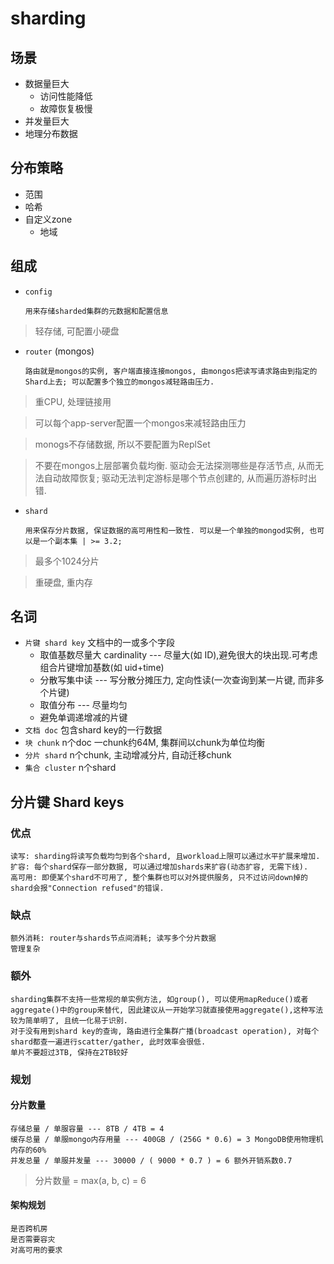 # sharding

## 场景

- 数据量巨大
  - 访问性能降低
  - 故障恢复极慢
- 并发量巨大
- 地理分布数据

## 分布策略

- 范围
- 哈希
- 自定义zone
  - 地域

## 组成

- `config`  

      用来存储sharded集群的元数据和配置信息

> 轻存储, 可配置小硬盘
  
- `router` (mongos)  

      路由就是mongos的实例, 客户端直接连接mongos, 由mongos把读写请求路由到指定的Shard上去; 可以配置多个独立的mongos减轻路由压力.

> 重CPU, 处理链接用

> 可以每个app-server配置一个mongos来减轻路由压力

> monogs不存储数据, 所以不要配置为ReplSet

> 不要在mongos上层部署负载均衡. 驱动会无法探测哪些是存活节点, 从而无法自动故障恢复; 驱动无法判定游标是哪个节点创建的, 从而遍历游标时出错.


- `shard`  

      用来保存分片数据, 保证数据的高可用性和一致性. 可以是一个单独的mongod实例, 也可以是一个副本集 | >= 3.2; 

> 最多个1024分片

> 重硬盘, 重内存

## 名词

- `片键 shard key` 文档中的一或多个字段
  - 取值基数尽量大 cardinality --- 尽量大(如 ID),避免很大的块出现.可考虑组合片键增加基数(如 uid+time)
  - 分散写集中读 --- 写分散分摊压力, 定向性读(一次查询到某一片键, 而非多个片键)
  - 取值分布 --- 尽量均匀
  - 避免单调递增减的片键
- `文档 doc` 包含shard key的一行数据
- `块 chunk` n个doc 一chunk约64M, 集群间以chunk为单位均衡
- `分片 shard` n个chunk, 主动增减分片, 自动迁移chunk
- `集合 cluster` n个shard
  
## 分片键 Shard keys  

### 优点  

    读写: sharding将读写负载均匀到各个shard, 且workload上限可以通过水平扩展来增加.  
    扩容: 每个shard保存一部分数据, 可以通过增加shards来扩容(动态扩容, 无需下线).  
    高可用: 即便某个shard不可用了, 整个集群也可以对外提供服务, 只不过访问down掉的shard会报"Connection refused"的错误.

### 缺点  

    额外消耗: router与shards节点间消耗; 读写多个分片数据
    管理复杂

### 额外  

    sharding集群不支持一些常规的单实例方法, 如group(), 可以使用mapReduce()或者aggregate()中的group来替代, 因此建议从一开始学习就直接使用aggregate(),这种写法较为简单明了, 且统一化易于识别.  
    对于没有用到shard key的查询, 路由进行全集群广播(broadcast operation), 对每个shard都查一遍进行scatter/gather, 此时效率会很低.  
    单片不要超过3TB, 保持在2TB较好

### 规划

#### 分片数量

    存储总量 / 单服容量 --- 8TB / 4TB = 4
    缓存总量 / 单服mongo内存用量 --- 400GB / (256G * 0.6) = 3 MongoDB使用物理机内存的60%
    并发总量 / 单服并发量 --- 30000 / ( 9000 * 0.7 ) = 6 额外开销系数0.7

> 分片数量 = max(a, b, c) = 6

#### 架构规划

    是否跨机房
    是否需要容灾
    对高可用的要求
